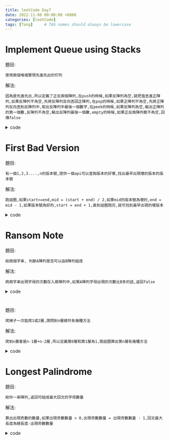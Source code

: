 ```yaml
---
title: leetCode Day7
date: 2022-11-06 00:00:00 +0800
categories: [leetCode]
tags: [Tang]     # TAG names should always be lowercase
---
```


# Implement Queue using Stacks

題目:

    使用兩個堆棧實現先進先出的佇列



解法:

    因為是先進先出,所以定義了正反兩個陣列,在push的時候,如果反陣列為空,就把值丟進正陣列,如果反陣列不為空,先將反陣列反向丟回正陣列,在pop的時候,如果正陣列不為空,先將正陣列反向丟到反陣列中,取出反陣列中最後一個數字,在peek的時候,如果反陣列為空,輸出正陣列的第一個數,反陣列不為空,輸出反陣列最後一個數,empty的時候,如果正反兩陣列都不為空,回傳false


<details> <summary>code</summary>
<pre><code>
type MyQueue struct {
    Input []int
    Output []int
}


func Constructor() MyQueue {
    return MyQueue{}
}


func (this *MyQueue) Push(x int)  {
    for len(this.Output) != 0 {
        this.Input = append(this.Input, this.Output[len(this.Output) - 1])
        this.Output = this.Output[:len(this.Output) - 1]
    }
    this.Input = append(this.Input, x)
}


func (this *MyQueue) Pop() int {
    for len(this.Input) != 0 {
        this.Output = append(this.Output, this.Input[len(this.Input) - 1])
        this.Input = this.Input[:len(this.Input) - 1]
    }
    pop := this.Output[len(this.Output) - 1]
    this.Output = this.Output[:len(this.Output) - 1]
    return pop
}


func (this *MyQueue) Peek() int {
    if len(this.Output) == 0 {
        return this.Input[0]
    }
    return this.Output[len(this.Output) - 1]
}


func (this *MyQueue) Empty() bool {
    return len(this.Input) == 0 && len(this.Output) == 0
}


/**
 * Your MyQueue object will be instantiated and called as such:
 * obj := Constructor();
 * obj.Push(x);
 * param_2 := obj.Pop();
 * param_3 := obj.Peek();
 * param_4 := obj.Empty();
 */
</code></pre>
</details>


# First Bad Version

題目:

    有一個1,2,3....,n的版本號,提供一個api可以查詢版本的好壞,找出最早出現壞的版本的版本號



解法:

    跑迴圈,如果start<=end,mid = (start + end) / 2,如果mid的版本號為壞的,end = mid - 1,如果版本號為好的,start = end + 1,直到迴圈跑完,就可找到最早出現的壞版本


<details> <summary>code</summary>
<pre><code>
/** 
 * Forward declaration of isBadVersion API.
 * @param   version   your guess about first bad version
 * @return 	 	      true if current version is bad 
 *			          false if current version is good
 * func isBadVersion(version int) bool;
 */

func firstBadVersion(n int) int {
    start, mid, version := 1, 0, 1
    
    for start <= n {
        mid = (start + n) / 2
        if isBadVersion(mid) {
            version = mid
            n = mid - 1
        } else {
            start = mid + 1
        }
    }
    
    return version
}
</code></pre>
</details>


#  Ransom Note

題目:

    給兩個字串, 判斷A陣列是否可以由B陣列組成



解法:

    將兩字串出現字母的次數存入兩陣列中,如果A陣列字母出現的次數比B多的話,返回false


<details> <summary>code</summary>
<pre><code>
func canConstruct(ransomNote string, magazine string) bool {
    aArr, bArr := make(map[string]int), make(map[string]int)
    
    for key := range ransomNote {
        aArr[ransomNote[key:key + 1]]++
    }
    
    for key := range magazine {
        bArr[magazine[key:key + 1]]++
    }
    
    for key, value := range aArr {
        if bArr[key] < value {
            return false
        }
    }
    
    return true
}
</code></pre>
</details>


#  

題目:

    爬梯子一次能爬1或2層,請問到n層總共有幾種方法



解法:

    爬到n層會是n-1層+n-2層,所以定義第0層和第1層為1,跑迴圈算出第n層有幾種方法


<details> <summary>code</summary>
<pre><code>
func climbStairs(n int) int {
    level := 2
    arr := make(map[int]int)
    arr[0] = 1
    arr[1] = 1
    
    for level <= n {
        arr[level] = arr[level - 1] + arr[level - 2]
        level++
    }
    
    return arr[level - 1]
}
</code></pre>
</details>


#  Longest Palindrome

題目:

    給你一串陣列,返回可組成最大回文的字母數量



解法:

    算出出現奇數的數量,如果出現奇數數量 > 0,出現奇數數量 = 出現奇數數量 - 1,回文最大長度為總長度-出現奇數數量


<details> <summary>code</summary>
<pre><code>
func longestPalindrome(s string) int {
    var oddCount int
    arr := make(map[string]int)
    
    for key := range s {
        arr[s[key:key + 1]]++
    }
    
    for _, value := range arr {
        if value % 2 == 1 {
            oddCount++
        }
    }
    
    if (oddCount > 0) {
        oddCount--
    }
    
    return len(s) - oddCount
}
</code></pre>
</details>